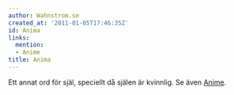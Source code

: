 ```yaml
---
author: Wahnstrom.se
created_at: '2011-01-05T17:46:35Z'
id: Anima
links:
  mention:
  - Anime
title: Anima
---
```


Ett annat ord för själ, speciellt då själen är kvinnlig. Se även [Anime].

  [Anime]: Anime